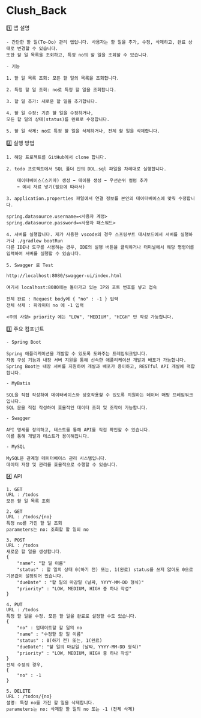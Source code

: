 # Clush_Back

1️⃣ 앱 설명


    - 간단한 할 일(To-Do) 관리 앱입니다. 사용자는 할 일을 추가, 수정, 삭제하고, 완료 상태로 변경할 수 있습니다.
    또한 할 일 목록을 조회하고, 특정 no의 할 일을 조회할 수 있습니다.

    - 기능

    1. 할 일 목록 조회: 모든 할 일의 목록을 조회합니다.

    2. 특정 할 일 조회: no로 특정 할 일을 조회합니다.

    3. 할 일 추가: 새로운 할 일을 추가합니다.
    
    4. 할 일 수정: 기존 할 일을 수정하거나,
    모든 할 일의 상태(status)를 완료로 수정합니다.

    5. 할 일 삭제: no로 특정 할 일을 삭제하거나, 전체 할 일을 삭제합니다.


2️⃣ 실행 방법


    1. 해당 프로젝트를 GitHub에서 clone 합니다.

    2. todo 프로젝트에서 SQL 폴더 안의 DDL.sql 파일을 차례대로 실행합니다.

        데이터베이스(스키마) 생성 ➡ 테이블 생성 ➡ 우선순위 컬럼 추가
        ➡ 예시 자료 넣기(필요에 따라서)

    3. application.properties 파일에서 연결 정보를 본인의 데이터베이스에 맞춰 수정합니다.

    spring.datasource.username=<사용자 계정>
    spring.datasource.password=<사용자 패스워드>
    
    4. 서버를 실행합니다. 제가 사용한 vscode의 경우 스프링부트 대시보드에서 서버를 실행하거나 ./gradlew bootRun
    다른 IDE나 도구를 사용하는 경우, IDE의 실행 버튼을 클릭하거나 터미널에서 해당 명령어를 입력하여 서버를 실행할 수 있습니다.

    5. Swagger 로 Test

    http://localhost:8080/swagger-ui/index.html

    여기서 localhost:8080에는 돌아가고 있는 IP와 포트 번호를 넣고 접속

    전체 완료 : Request body에 { "no" : -1 } 입력
    전체 삭제 : 파라미터 no 에 -1 입력

    <주의 사항> priority 에는 "LOW", "MEDIUM", "HIGH" 만 작성 가능합니다.


3️⃣ 주요 컴포넌트

    - Spring Boot

    Spring 애플리케이션을 개발할 수 있도록 도와주는 프레임워크입니다.
    자동 구성 기능과 내장 서버 지원을 통해 신속한 애플리케이션 개발과 배포가 가능합니다.
    Spring Boot는 내장 서버를 지원하여 개발과 배포가 용이하고, RESTful API 개발에 적합합니다.

    - MyBatis

    SQL을 직접 작성하여 데이터베이스와 상호작용할 수 있도록 지원하는 데이터 매핑 프레임워크입니다.
    SQL 문을 직접 작성하여 효율적인 데이터 조회 및 조작이 가능합니다.

    - Swagger

    API 명세를 정의하고, 테스트를 통해 API를 직접 확인할 수 있습니다.
    이를 통해 개발과 테스트가 용이해집니다.

    - MySQL

    MySQL은 관계형 데이터베이스 관리 시스템입니다.
    데이터 저장 및 관리를 효율적으로 수행할 수 있습니다.

4️⃣ API

    1. GET
    URL : /todos
    모든 할 일 목록 조회

    2. GET
    URL : /todos/{no}
    특정 no를 가진 할 일 조회
    parameters는 no: 조회할 할 일의 no

    3. POST
    URL : /todos
    새로운 할 일을 생성합니다.
    {
        "name": "할 일 이름"
        "status" : 할 일의 상태 0(하기 전) 또는, 1(완료) status를 쓰지 않아도 0으로 기본값이 설정되어 있습니다.
        "dueDate" : "할 일의 마감일 (날짜, YYYY-MM-DD 형식)"
        "priority" : "LOW, MEDIUM, HIGH 중 하나 작성"
    }

    4. PUT
    URL : /todos
    특정 할 일을 수정. 모든 할 일을 완료로 설정할 수도 있습니다.
    {
        "no" : 업데이트할 할 일의 no
        "name" : "수정할 할 일 이름"
        "status" : 0(하기 전) 또는, 1(완료)
        "dueDate": "할 일의 마감일 (날짜, YYYY-MM-DD 형식)"
        "priority" : "LOW, MEDIUM, HIGH 중 하나 작성"
    }
    전체 수정의 경우,
    {
        "no" : -1
    }
    
    5. DELETE
    URL : /todos/{no}
    설명: 특정 no를 가진 할 일을 삭제합니다.
    parameters는 no: 삭제할 할 일의 no 또는 -1 (전체 삭제)

